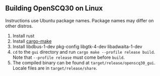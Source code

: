 ## Building OpenSCQ30 on Linux

Instructions use Ubuntu package names. Package names may differ on other distros.

1. Install rust
2. Install [cargo-make](https://github.com/sagiegurari/cargo-make#installation)
3. Install libdbus-1-dev pkg-config libgtk-4-dev libadwaita-1-dev
4. `cd` to the `gui` directory and run `cargo make --profile release build`. Note that `--profile release` must come before `build`.
5. The compiled binary can be found at `target/release/openscq30_gui`. Locale files are in `target/release/share`.
